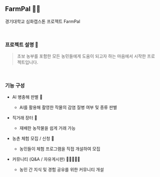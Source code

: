 ## FarmPal 👨‍🌾
경기대학교 심화캡스톤 프로젝트 FarmPal
&nbsp;

&nbsp;

### 프로젝트 설명 📖
> 초보 농부를 포함한 모든 농민들에게 도움이 되고자 하는 마음에서 시작한 프로젝트입니다.
&nbsp;

&nbsp;

### 기능 구성
 - AI 병충해 판별 🔎
   - AI를 활용해 촬영한 작물의 감염 질병 여부 및 종류 판별
     
 - 직거래 장터 🚚
   - 재배한 농작물을 쉽게 거래 가능
     
 - 농촌 체험 모집 / 신청 🌱
   - 농민들이 체험 프로그램을 직접 개설하여 모집
     
 - 커뮤니티 (Q&A / 자유게시판) 👩🏼‍🤝‍🧑🏻
   - 농민 간 지식 및 경험 공유를 위한 커뮤니티 개설        
